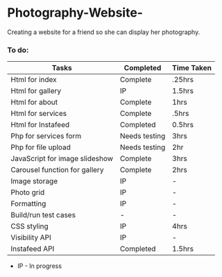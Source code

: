 # Photography-Website-
Creating a website for a friend so she can display her photography.


### To do:
 |Tasks|Completed|Time Taken|
 |-|-|-|
 |Html for index|Complete|.25hrs|
 |Html for gallery|IP|1.5hrs|
 |Html for about|Complete|1hrs|
 |Html for services|Complete|.5hrs|
 |Html for Instafeed|Completed|0.5hrs|
 |Php for services form|Needs testing|3hrs|
 |Php for file upload|Needs testing|2hr|
 |JavaScript for image slideshow|Complete|3hrs|
 |Carousel function for gallery|Complete|2hrs|
 |Image storage|IP|-|
 |Photo grid|IP|-|
 |Formatting|IP|-|
 |Build/run test cases|-|-|
 |CSS styling|IP|4hrs|
 |Visibility API|IP|-|
 |Instafeed API|Completed|1.5hrs|

- IP - In progress
